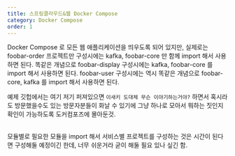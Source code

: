 ```yaml
---
title: 스프링클라우드&웹 Docker Compose
category: Docker Compose
order: 1
---
```


Docker Compose 로 모든 웹 애플리케이션을 띄우도록 되어 있지만, 실제로는 foobar-order 프로젝트만 구성시에는 kafka, foobar-core 만 함께 import 해서 사용하면 된다. 똑같은 개념으로 foobar-display 구성시에는 kafka, foobar-core 를 import 해서 사용하면 된다. foobar-user 구성시에는 역시 똑같은 개념으로 foobar-core, kafka 를 import 해서 사용하면 된다.
<br>

예제 깃헙에서는 여기 저기 퍼져있으면 `이새키 도대체 무슨 이야기하는거야?` 하면서 혹시라도 방문했을수도 있는 방문자분들이 화날 수 있기에 그냥 하나로 모아서 뭐하는 짓인지 확인이 가능하도록 도커컴포즈에 몰아둔것.<br>
<br>

모듈별로 필요한 모듈을 import 해서 서비스별 프로젝트를 구성하는 것은 시간이 된다면 구성해둘 예정이긴 한데, 너무 쉬운거라 굳이 해둘 필요 있나 싶긴 함.<br>
<br>

